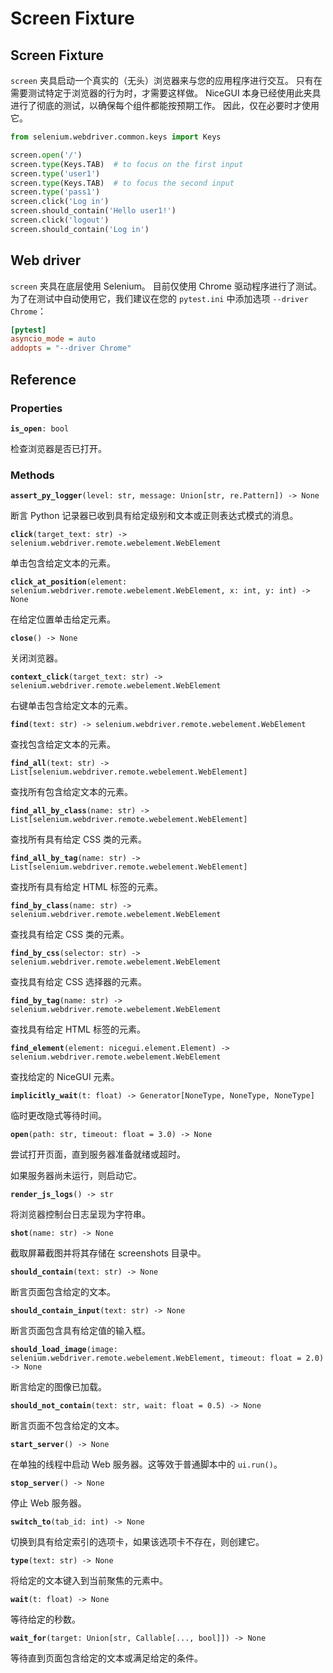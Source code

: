 # Screen Fixture

## Screen Fixture

`screen` 夹具启动一个真实的（无头）浏览器来与您的应用程序进行交互。
只有在需要测试特定于浏览器的行为时，才需要这样做。
NiceGUI 本身已经使用此夹具进行了彻底的测试，以确保每个组件都能按预期工作。
因此，仅在必要时才使用它。

```python
from selenium.webdriver.common.keys import Keys

screen.open('/')
screen.type(Keys.TAB)  # to focus on the first input
screen.type('user1')
screen.type(Keys.TAB)  # to focus the second input
screen.type('pass1')
screen.click('Log in')
screen.should_contain('Hello user1!')
screen.click('logout')
screen.should_contain('Log in')
```

## Web driver

`screen` 夹具在底层使用 Selenium。
目前仅使用 Chrome 驱动程序进行了测试。
为了在测试中自动使用它，我们建议在您的 `pytest.ini` 中添加选项 `--driver Chrome`：

```ini
[pytest]
asyncio_mode = auto
addopts = "--driver Chrome"
```

## Reference

### Properties

**`is_open`**`: bool`

检查浏览器是否已打开。

### Methods

**`assert_py_logger`**`(level: str, message: Union[str, re.Pattern]) -> None`

断言 Python 记录器已收到具有给定级别和文本或正则表达式模式的消息。

**`click`**`(target_text: str) -> selenium.webdriver.remote.webelement.WebElement`

单击包含给定文本的元素。

**`click_at_position`**`(element: selenium.webdriver.remote.webelement.WebElement, x: int, y: int) -> None`

在给定位置单击给定元素。

**`close`**`() -> None`

关闭浏览器。

**`context_click`**`(target_text: str) -> selenium.webdriver.remote.webelement.WebElement`

右键单击包含给定文本的元素。

**`find`**`(text: str) -> selenium.webdriver.remote.webelement.WebElement`

查找包含给定文本的元素。

**`find_all`**`(text: str) -> List[selenium.webdriver.remote.webelement.WebElement]`

查找所有包含给定文本的元素。

**`find_all_by_class`**`(name: str) -> List[selenium.webdriver.remote.webelement.WebElement]`

查找所有具有给定 CSS 类的元素。

**`find_all_by_tag`**`(name: str) -> List[selenium.webdriver.remote.webelement.WebElement]`

查找所有具有给定 HTML 标签的元素。

**`find_by_class`**`(name: str) -> selenium.webdriver.remote.webelement.WebElement`

查找具有给定 CSS 类的元素。

**`find_by_css`**`(selector: str) -> selenium.webdriver.remote.webelement.WebElement`

查找具有给定 CSS 选择器的元素。

**`find_by_tag`**`(name: str) -> selenium.webdriver.remote.webelement.WebElement`

查找具有给定 HTML 标签的元素。

**`find_element`**`(element: nicegui.element.Element) -> selenium.webdriver.remote.webelement.WebElement`

查找给定的 NiceGUI 元素。

**`implicitly_wait`**`(t: float) -> Generator[NoneType, NoneType, NoneType]`

临时更改隐式等待时间。

**`open`**`(path: str, timeout: float = 3.0) -> None`

尝试打开页面，直到服务器准备就绪或超时。

如果服务器尚未运行，则启动它。

**`render_js_logs`**`() -> str`

将浏览器控制台日志呈现为字符串。

**`shot`**`(name: str) -> None`

截取屏幕截图并将其存储在 screenshots 目录中。

**`should_contain`**`(text: str) -> None`

断言页面包含给定的文本。

**`should_contain_input`**`(text: str) -> None`

断言页面包含具有给定值的输入框。

**`should_load_image`**`(image: selenium.webdriver.remote.webelement.WebElement, timeout: float = 2.0) -> None`

断言给定的图像已加载。

**`should_not_contain`**`(text: str, wait: float = 0.5) -> None`

断言页面不包含给定的文本。

**`start_server`**`() -> None`

在单独的线程中启动 Web 服务器。这等效于普通脚本中的 `ui.run()`。

**`stop_server`**`() -> None`

停止 Web 服务器。

**`switch_to`**`(tab_id: int) -> None`

切换到具有给定索引的选项卡，如果该选项卡不存在，则创建它。

**`type`**`(text: str) -> None`

将给定的文本键入到当前聚焦的元素中。

**`wait`**`(t: float) -> None`

等待给定的秒数。

**`wait_for`**`(target: Union[str, Callable[..., bool]]) -> None`

等待直到页面包含给定的文本或满足给定的条件。
